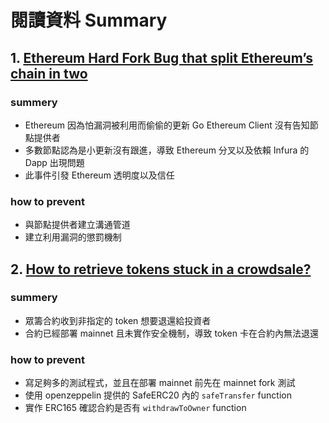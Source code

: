 # 閱讀資料 Summary
## 1. [Ethereum Hard Fork Bug that split Ethereum’s chain in two](https://www.coindesk.com/tech/2020/11/11/ethereums-unannounced-hard-fork-was-trying-to-prevent-the-very-disruption-it-caused/)
### summery
- Ethereum 因為怕漏洞被利用而偷偷的更新 Go Ethereum Client 沒有告知節點提供者
- 多數節點認為是小更新沒有跟進，導致 Ethereum 分叉以及依賴 Infura 的 Dapp 出現問題
- 此事件引發 Ethereum 透明度以及信任

### how to prevent
- 與節點提供者建立溝通管道
- 建立利用漏洞的懲罰機制

## 2. [How to retrieve tokens stuck in a crowdsale?](https://forum.openzeppelin.com/t/how-to-retrieve-tokens-stuck-in-a-crowdsale/3959)
### summery
- 眾籌合約收到非指定的 token 想要退還給投資者 
- 合約已經部署 mainnet 且未實作安全機制，導致 token 卡在合約內無法退還

### how to prevent
- 寫足夠多的測試程式，並且在部署 mainnet 前先在 mainnet fork 測試
- 使用 openzeppelin 提供的 SafeERC20 內的 `safeTransfer` function
- 實作 ERC165 確認合約是否有 `withdrawToOwner` function
